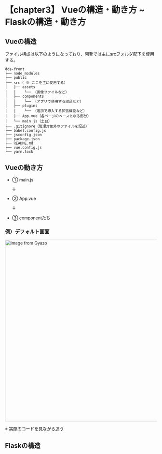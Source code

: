# 【chapter3】 Vueの構造・動き方 ~ Flaskの構造・動き方

## Vueの構造

ファイル構成は以下のようになっており、開発では主にsrcフォルダ配下を使用する。

```
dda-front
├── node_modules
├── public
├── src（ ※ ここを主に使用する）
│   ├── assets
│   │    └── （画像ファイルなど）
│   ├── components
│   │    └── （アプリで使用する部品など）
│   ├── plugins
│   │    └── （追加で導入する拡張機能など）
│   ├── App.vue（各ページのベースとなる部分）
│   └── main.js（土台）
├── .gitignore（管理対象外のファイルを記述）
├── babel.config.js
├── jsconfig.json
├── package.json
├── README.md
├── vue.config.js
└── yarn.lock
```

## Vueの動き方

- ① main.js

    ↓
- ② App.vue

    ↓
- ③ componentたち

### 例）デフォルト画面

<a href="https://gyazo.com/fd0133cf617ad670b3cbdf61dce9e54a"><img src="https://i.gyazo.com/fd0133cf617ad670b3cbdf61dce9e54a.jpg" alt="Image from Gyazo" width="600"/></a>

※ 実際のコードを見ながら追う

## Flaskの構造


